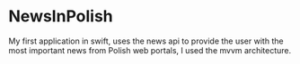 # NewsInPolish
My first application in swift, uses the news api to provide the user with the most important news from Polish web portals, I used the mvvm architecture.
